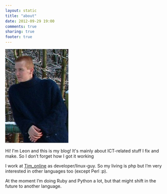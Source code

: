 ```yaml
---
layout: static
title: "about"
date: 2012-09-29 19:00
comments: true
sharing: true
footer: true
---
```

<!-- ![Me](/images/uploads/2008/06/pasfoto-202x300.jpg) -->

<img class="right" src="images/uploads/2008/06/pasfoto-202x300.jpg" alt="Me">

Hi! I'm Leon and this is my blog! It's mainly about ICT-related stuff I fix and make. So I don’t forget how I got it working

I work at [Tim_online](http://www.tim-online.nl/) as developer/linux-guy. So my living is php but I’m very interested in other languages too (except Perl :p).

At the moment I’m doing Ruby and Python a lot, but that might shift in the future to another language.